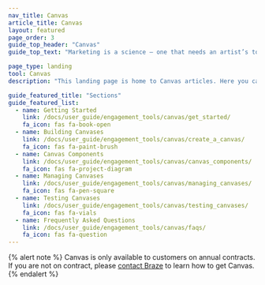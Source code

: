 ```yaml
---
nav_title: Canvas
article_title: Canvas
layout: featured
page_order: 3
guide_top_header: "Canvas"
guide_top_text: "Marketing is a science — one that needs an artist’s touch and specialized tools. With Canvas, you can mix rigor and artistry to create meaningful, relevant, and personal experiences for each customer. <br> <br> Canvas is a single unified interface where marketers can set up campaigns with multiple messages and steps to form a cohesive journey and then compare and optimize those experiences using comprehensive analytics for the full user experience. <br> <br> The following articles will walk you through setting up a Canvas and up-level your strategies as you build customer experiences. You can also check out our <a href='http://lab.braze.com/canvas-course'>Canvas LAB course</a>!"

page_type: landing
tool: Canvas
description: "This landing page is home to Canvas articles. Here you can find resources to create, personalize, and test a Canvas."

guide_featured_title: "Sections"
guide_featured_list:
  - name: Getting Started
    link: /docs/user_guide/engagement_tools/canvas/get_started/
    fa_icon: fas fa-book-open
  - name: Building Canvases
    link: /docs/user_guide/engagement_tools/canvas/create_a_canvas/
    fa_icon: fas fa-paint-brush
  - name: Canvas Components
    link: /docs/user_guide/engagement_tools/canvas/canvas_components/
    fa_icon: fas fa-project-diagram 
  - name: Managing Canvases
    link: /docs/user_guide/engagement_tools/canvas/managing_canvases/
    fa_icon: fas fa-pen-square
  - name: Testing Canvases
    link: /docs/user_guide/engagement_tools/canvas/testing_canvases/
    fa_icon: fas fa-vials
  - name: Frequently Asked Questions
    link: /docs/user_guide/engagement_tools/canvas/faqs/
    fa_icon: fas fa-question
---
```


{% alert note %}
Canvas is only available to customers on annual contracts. If you are not on contract, please [contact Braze](https://www.braze.com/contact/) to learn how to get Canvas.
{% endalert %}

<br>
